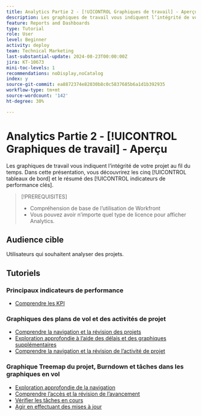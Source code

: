 ```yaml
---
title: Analytics Partie 2 - [!UICONTROL Graphiques de travail] - Aperçu
description: Les graphiques de travail vous indiquent l’intégrité de votre projet au fil du temps. Dans cette présentation, vous découvrirez les cinq [!UICONTROL tableaux de bord] et le résumé des [!UICONTROL indicateurs de performance clés].
feature: Reports and Dashboards
type: Tutorial
role: User
level: Beginner
activity: deploy
team: Technical Marketing
last-substantial-update: 2024-08-23T00:00:00Z
jira: KT-10673
mini-toc-levels: 1
recommendations: noDisplay,noCatalog
index: y
source-git-commit: ea8872374e82030b8c0c5837685b6a1d1b392935
workflow-type: tm+mt
source-wordcount: '142'
ht-degree: 30%

---
```



# Analytics Partie 2 - [!UICONTROL Graphiques de travail] - Aperçu

Les graphiques de travail vous indiquent l’intégrité de votre projet au fil du temps. Dans cette présentation, vous découvrirez les cinq [!UICONTROL tableaux de bord] et le résumé des [!UICONTROL indicateurs de performance clés].

>[!PREREQUISITES]
>
>* Compréhension de base de l’utilisation de Workfront
>* Vous pouvez avoir n’importe quel type de licence pour afficher Analytics.


## Audience cible

Utilisateurs qui souhaitent analyser des projets.


## Tutoriels

### Principaux indicateurs de performance

* [Comprendre les KPI](/help/reporting/enhanced-analytics/10-kpis-overview.md)


### Graphiques des plans de vol et des activités de projet

* [Comprendre la navigation et la révision des projets](/help/reporting/enhanced-analytics/11-navigating-and-reviewing-projects.md)
* [Exploration approfondie à l’aide des délais et des graphiques supplémentaires](/help/reporting/enhanced-analytics/12-digging-deeper-using-timeframes-and-additional-charts.md)
* [Comprendre la navigation et la révision de l’activité de projet](/help/reporting/enhanced-analytics/13-navigating-and-reviewing-project-activity.md)


### Graphique Treemap du projet, Burndown et tâches dans les graphiques en vol

* [Exploration approfondie de la navigation](/help/reporting/enhanced-analytics/14-navigation-and-digging-deeper.md)
* [Comprendre l’accès et la révision de l’avancement](/help/reporting/enhanced-analytics/15-accessing-and-reviewing-the-burndown.md)
* [Vérifier les tâches en cours](/help/reporting/enhanced-analytics/16-navigating-to-and-reviewing-the-tasks-in-flight.md)
* [Agir en effectuant des mises à jour](/help/reporting/enhanced-analytics/17-taking-action-by-making-updates.md)
